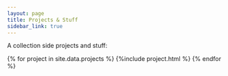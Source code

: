 ```yaml
---
layout: page
title: Projects & Stuff
sidebar_link: true
---
```


A collection side projects and stuff:

{% for project in site.data.projects %}
  {%include  project.html %}
{% endfor %}

